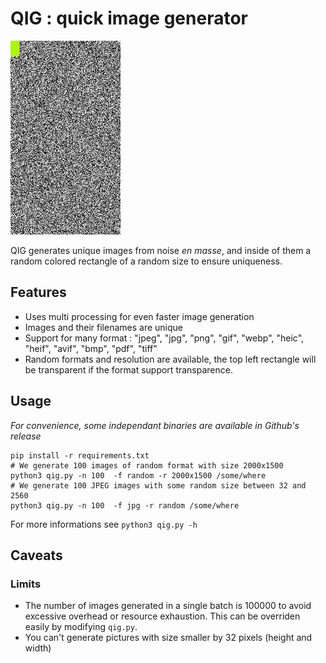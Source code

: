 # QIG : quick image generator

![example](samples/example.jpg)

QIG generates unique images from noise *en masse*, and inside of them a random
colored rectangle of a random size to ensure uniqueness.

## Features

- Uses multi processing for even faster image generation
- Images and their filenames are unique
- Support for many format : "jpeg", "jpg", "png", "gif", "webp", "heic",
  "heif", "avif", "bmp", "pdf", "tiff"
- Random formats and resolution are available, the top left rectangle will be
  transparent if the format support transparence.

## Usage

*For convenience, some independant binaries are available in Github's release*

```
pip install -r requirements.txt
# We generate 100 images of random format with size 2000x1500
python3 qig.py -n 100  -f random -r 2000x1500 /some/where
# We generate 100 JPEG images with some random size between 32 and 2560
python3 qig.py -n 100  -f jpg -r random /some/where
```

For more informations see `python3 qig.py -h`

## Caveats

### Limits

- The number of images generated in a single batch is 100000 to avoid excessive
  overhead or resource exhaustion. This can be overriden easily by modifying
  `qig.py`.
- You can't generate pictures with size smaller by 32 pixels (height and width)
